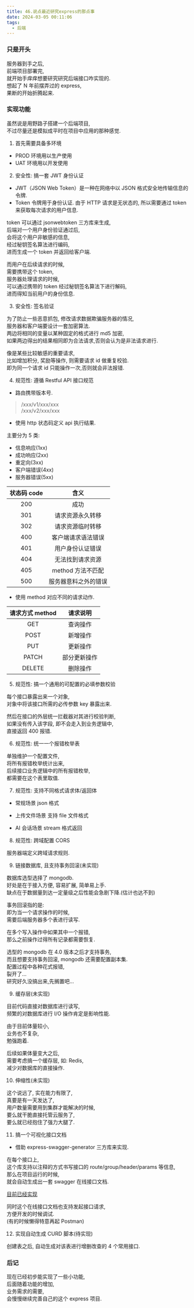 ```yaml
---
title: 46.说点最近研究express的那点事
date: 2024-03-05 00:11:06
tags:
  - 后端
---
```


### 只是开头

服务器到手之后,  
前端项目部署完,  
就开始手痒痒想要研究研究后端接口咋实现的.  
想起了 N 年前摆弄过的 express,  
果断的开始折腾起来.

<!-- more -->

### 实现功能

虽然说是用野路子搭建一个后端项目,  
不过尽量还是模拟成平时在项目中应用的那种感觉.

1. 首先需要具备多环境

- PROD 环境用以生产使用
- UAT 环境用以开发使用

2. 安全性: 搞一套 JWT 身份认证

- JWT（JSON Web Token）是一种在网络中以 JSON 格式安全地传输信息的令牌.
- Token 令牌用于身份认证. 由于 HTTP 请求是无状态的, 所以需要通过 token 来获取每次请求的用户信息.

token 可以通过 jsonwebtoken 三方库来生成,  
后端对一个用户身份验证通过后,  
会将这个用户非敏感的信息,  
经过秘钥签名算法进行编码,  
进而生成一个 token 并返回给客户端.

而用户在后续请求的时候,  
需要携带这个 token,  
服务器处理请求的时候,  
可以通过携带的 token 经过秘钥签名算法下进行解码,  
进而得知当前用户的身份信息.

3. 安全性: 签名验证

为了防止一些恶意抓包, 修改请求数据欺骗服务器的情况,  
服务器和客户端要设计一套加密算法.  
两边将相同的变量以某种固定的格式进行 md5 加密,  
如果两边得出的结果相同即为合法请求,否则会认为是非法请求进行.

像是某些比较敏感的重要请求,  
比如增加积分, 奖励等操作, 则需要请求 id 做重复校验.  
即为同一个请求 id 只能操作一次,否则就会非法报错.

4. 规范性: 遵循 Restful API 接口规范

- 路由携带版本号.

> /xxx/v1/xxx/xxx  
> /xxx/v2/xxx/xxx

- 使用 http 状态码定义 api 执行结果.

主要分为 5 类:

- 信息响应(1xx)
- 成功响应(2xx)
- 重定向(3xx)
- 客户端错误(4xx)
- 服务器错误(5xx)

| 状态码 code |         含义         |
| :---------: | :------------------: |
|     200     |         成功         |
|     301     |   请求资源永久转移   |
|     302     |   请求资源临时转移   |
|     400     |  客户端请求语法错误  |
|     401     |   用户身份认证错误   |
|     404     |   无法找到请求资源   |
|     405     |  method 方法不匹配   |
|     500     | 服务器意料之外的错误 |

- 使用 method 对应不同的请求动作.

| 请求方式 method |   请求说明   |
| :-------------: | :----------: |
|       GET       |   查询操作   |
|      POST       |   新增操作   |
|       PUT       |   更新操作   |
|      PATCH      | 部分更新操作 |
|     DELETE      |   删除操作   |

5. 规范性: 搞一个通用的可配置的必填参数校验

每个接口暴露出来一个对象,  
对象中将该接口所需的必传参数 key 暴露出来.

然后在接口的外层统一拦截器对其进行校验判断,  
如果没有传入该字段, 即不会走入到业务逻辑中,  
直接返回 400 报错.

6. 规范性: 统一一个报错枚举表

单独维护一个配置文件,  
将所有报错枚举统计出来,  
后续接口业务逻辑中的所有报错枚举,  
都需要在这个表里取值.

7. 规范性: 支持不同格式请求体/返回体

- 常规场景
  json 格式

- 上传文件场景
  支持 file 文件格式

- AI 会话场景
  stream 格式返回

8. 规范性: 跨域配置 CORS

服务器端定义跨域请求规则.

9. 链接数据库, 且支持事务回滚(未实现)

数据库选型选择了 mongodb.  
好处是在于接入方便, 容易扩展, 简单易上手.  
缺点在于数据量到达一定量级之后性能会急剧下降.(估计也达不到)

事务回滚指的是:  
即为当一个请求操作的时候,  
需要后端服务器多个表进行读写.

在多个写入操作中如果其中一个报错,  
那么之前操作过得所有记录都需要恢复.

选型的 mongodb 在 4.0 版本之后才支持事务,  
而且想要支持事务回滚, mongodb 还需要配置副本集.  
配置过程中各种花式报错,  
裂开了...  
研究好久没搞出来,先搁置吧...

9. 缓存层(未实现)

目前代码直接对数据库进行读写,  
频繁的对数据库进行 I/O 操作肯定是影响性能.

由于目前体量较小,  
业务也不复杂,  
勉强跑着.

后续如果体量变大之后,  
需要考虑搞一个缓存层, 如: Redis,  
减少对数据库的直接操作.

10. 伸缩性(未实现)

这个说远了, 实在能力有限了,  
真要是有一天发达了,  
用户数量需要用到集群才能解决的时候,  
要么就干脆直接托管云服务了,  
要么就已经抱住了强力大腿了.

11. 搞一个可视化接口文档

- 借助 express-swagger-generator 三方库来实现.

在每个接口上,  
这个库支持以注释的方式书写接口的 route/group/header/params 等信息,  
那么在项目运行的时候,  
就会自动生成出一套 swagger 在线接口文档.

[目前已经实现](https://www.orz2.online/apiuat/smart/swagger)

同时这个在线接口文档也支持发起接口请求,  
方便开发的时候调试.  
(有的时候懒得特意再起 Postman)

12. 实现自动生成 CURD 脚本(待实现)

创建表之后, 自动生成对该表进行增删改查的 4 个常用接口.

### 后记

现在已经初步能实现了一些小功能,  
后面随着功能的增加,  
业务需求的需要,  
会慢慢继续完善自己的这个 express 项目.
